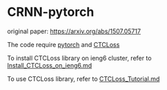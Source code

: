 # CRNN-pytorch

original paper: https://arxiv.org/abs/1507.05717

The code require [pytorch](http://pytorch.org/) and [CTCLoss](https://github.com/SeanNaren/warp-ctc/tree/pytorch_bindings/pytorch_binding)

To install CTCLoss library on ieng6 cluster, refer to [Install_CTCLoss_on_ieng6.md](Install_CTCLoss_on_ieng6.md)

To use CTCLoss library, refer to [CTCLoss_Tutorial.md](CTCLoss_Tutorial.md)
